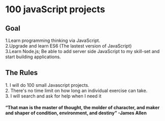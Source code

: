 <h1> 100 javaScript projects </h1>
<h2> Goal </h2>
1.Learn programming thinking via JavaScript.<br>
2.Upgrade and learn ES6 (The lastest version of JavaScript) <br>
3.Learn Node.js; Be able to add server side JavaScript to my skill-set and start building applications.

<h2> The Rules </h2>
  1. I will do 100 small Javascript projects.<br>
  2. There's no time limit on how long an individual exercise can take.<br>
  3. I will search and ask for help when I need it <br>
 
 <h4> 
  “That man is the master of thought, the molder of character, and maker and shaper of condition, environment, and destiny” -James Allen
 </h4>
